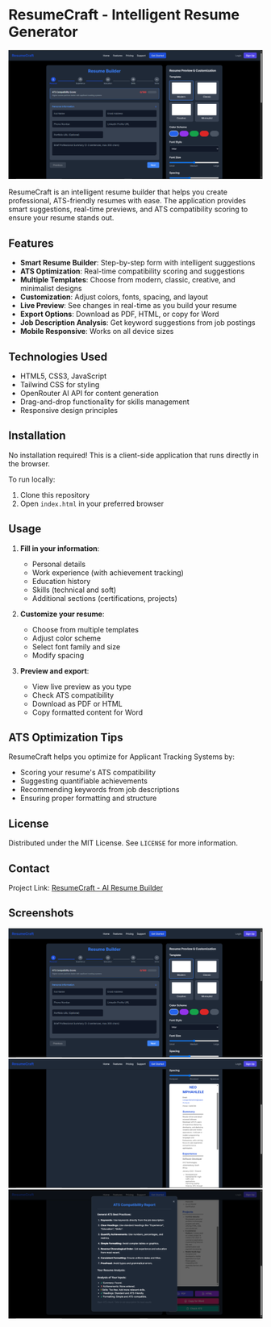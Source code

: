 # ResumeCraft - Intelligent Resume Generator

![ResumeCraft Screenshot](Pictures/frontpage.png)

ResumeCraft is an intelligent resume builder that helps you create professional, ATS-friendly resumes with ease. The application provides smart suggestions, real-time previews, and ATS compatibility scoring to ensure your resume stands out.

## Features

- **Smart Resume Builder**: Step-by-step form with intelligent suggestions
- **ATS Optimization**: Real-time compatibility scoring and suggestions
- **Multiple Templates**: Choose from modern, classic, creative, and minimalist designs
- **Customization**: Adjust colors, fonts, spacing, and layout
- **Live Preview**: See changes in real-time as you build your resume
- **Export Options**: Download as PDF, HTML, or copy for Word
- **Job Description Analysis**: Get keyword suggestions from job postings
- **Mobile Responsive**: Works on all device sizes

## Technologies Used

- HTML5, CSS3, JavaScript
- Tailwind CSS for styling
- OpenRouter AI API for content generation
- Drag-and-drop functionality for skills management
- Responsive design principles

## Installation

No installation required! This is a client-side application that runs directly in the browser.

To run locally:
1. Clone this repository
2. Open `index.html` in your preferred browser

## Usage

1. **Fill in your information**:
   - Personal details
   - Work experience (with achievement tracking)
   - Education history
   - Skills (technical and soft)
   - Additional sections (certifications, projects)

2. **Customize your resume**:
   - Choose from multiple templates
   - Adjust color scheme
   - Select font family and size
   - Modify spacing

3. **Preview and export**:
   - View live preview as you type
   - Check ATS compatibility
   - Download as PDF or HTML
   - Copy formatted content for Word

## ATS Optimization Tips

ResumeCraft helps you optimize for Applicant Tracking Systems by:
- Scoring your resume's ATS compatibility
- Suggesting quantifiable achievements
- Recommending keywords from job descriptions
- Ensuring proper formatting and structure

## License

Distributed under the MIT License. See `LICENSE` for more information.

## Contact

Project Link: [ResumeCraft - AI Resume Builder](https://ai-resume-generator-l82k.vercel.app/test_deepseek_code.html)

## Screenshots

![Form Section](Pictures/frontpage.png)
![Preview Section](Pictures/previewSection.png)
![ATS Analysis](Pictures/ATScompatibility.png)


